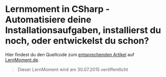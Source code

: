 # Lernmoment in CSharp - Automatisiere deine Installationsaufgaben, installierst du noch, oder entwickelst du schon?

Hier findest du den Quellcode zum [entsprechenden Artikel](http://www.lernmoment.de/csharp-programmieren/automatisiere-deine-installation/) auf [LernMoment.de](http://www.lernmoment.de).

> Dieser LernMoment wird am 30.07.2015 veröffentlicht
